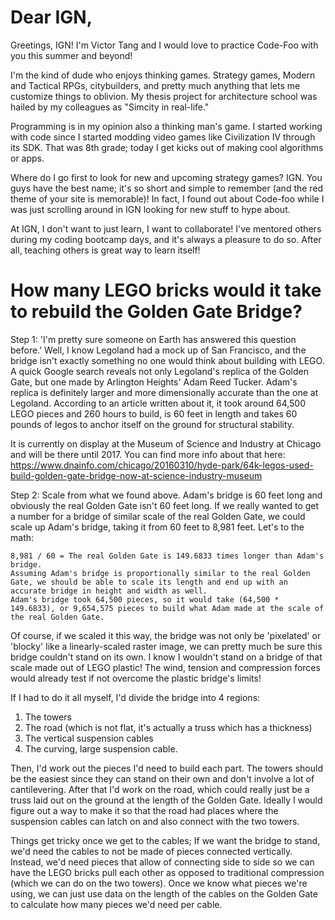 # Dear IGN,

Greetings, IGN! I'm Victor Tang and I would love to practice Code-Foo with you this summer and beyond!

I'm the kind of dude who enjoys thinking games. Strategy games, Modern and Tactical RPGs, citybuilders, and pretty much anything that lets me customize things to oblivion. My thesis project for architecture school was hailed by my colleagues as "Simcity in real-life."

Programming is in my opinion also a thinking man's game. I started working with code since I started modding video games like Civilization IV through its SDK. That was 8th grade; today I get kicks out of making cool algorithms or apps.

Where do I go first to look for new and upcoming strategy games? IGN. You guys have the best name; it's so short and simple to remember (and the red theme of your site is memorable)! In fact, I found out about Code-foo while I was just scrolling around in IGN looking for new stuff to hype about. 

At IGN, I don't want to just learn, I want to collaborate! I've mentored others during my coding bootcamp days, and it's always a pleasure to do so. After all, teaching others is great way to learn itself!


# How many LEGO bricks would it take to rebuild the Golden Gate Bridge?

Step 1: 'I'm pretty sure someone on Earth has answered this question before.'
Well, I know Legoland had a mock up of San Francisco, and the bridge isn't exactly something no one would think about building with LEGO. A quick Google search reveals not only Legoland's replica of the Golden Gate, but one made by Arlington Heights' Adam Reed Tucker. Adam's replica is definitely larger and more dimensionally accurate than the one at Legoland. According to an article written about it, it took around 64,500 LEGO pieces and 260 hours to build, is 60 feet in length and takes 60 pounds of legos to anchor itself on the ground for structural stability.

It is currently on display at the Museum of Science and Industry at Chicago and will be there until 2017.
You can find more info about that here: https://www.dnainfo.com/chicago/20160310/hyde-park/64k-legos-used-build-golden-gate-bridge-now-at-science-industry-museum

Step 2: Scale from what we found above.
Adam's bridge is 60 feet long and obviously the real Golden Gate isn't 60 feet long. If we really wanted to get a number for a bridge of similar scale of the real Golden Gate, we could scale up Adam's bridge, taking it from 60 feet to 8,981 feet. Let's to the math:

```
8,981 / 60 = The real Golden Gate is 149.6833 times longer than Adam's bridge.
Assuming Adam's bridge is proportionally similar to the real Golden Gate, we should be able to scale its length and end up with an accurate bridge in height and width as well.
Adam's bridge took 64,500 pieces, so it would take (64,500 * 149.6833), or 9,654,575 pieces to build what Adam made at the scale of the real Golden Gate.

```
Of course, if we scaled it this way, the bridge was not only be 'pixelated' or 'blocky' like a linearly-scaled raster image, we can pretty much be sure this bridge couldn't stand on its own. I know I wouldn't stand on a bridge of that scale made out of LEGO plastic! The wind, tension and compression forces would already test if not overcome the plastic bridge's limits!

If I had to do it all myself, I'd divide the bridge into 4 regions:
1. The towers
2. The road (which is not flat, it's actually a truss which has a thickness)
3. The vertical suspension cables
4. The curving, large suspension cable.

Then, I'd work out the pieces I'd need to build each part. The towers should be the easiest since they can stand on their own and don't involve a lot of cantilevering. After that I'd work on the road, which could really just be a truss laid out on the ground at the length of the Golden Gate. Ideally I would figure out a way to make it so that the road had places where the suspension cables can latch on and also connect with the two towers.

Things get tricky once we get to the cables; If we want the bridge to stand, we'd need the cables to not be made of pieces connected vertically. Instead, we'd need pieces that allow of connecting side to side so we can have the LEGO bricks pull each other as opposed to traditional compression (which we can do on the two towers). Once we know what pieces we're using, we can just use data on the length of the cables on the Golden Gate to calculate how many pieces we'd need per cable.